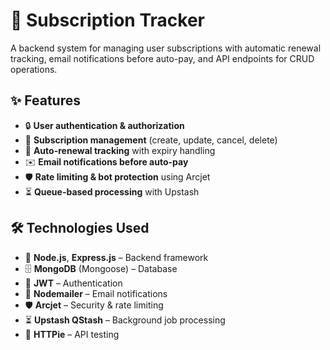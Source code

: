 # 🚀 Subscription Tracker

A backend system for managing user subscriptions with automatic renewal tracking, email notifications before auto-pay, and API endpoints for CRUD operations.

## ✨ Features
- 🔒 **User authentication & authorization**
- 📅 **Subscription management** (create, update, cancel, delete)
- 🔄 **Auto-renewal tracking** with expiry handling
- ✉️ **Email notifications before auto-pay**
- 🛡️ **Rate limiting & bot protection** using Arcjet
- ⏳ **Queue-based processing** with Upstash

## 🛠 Technologies Used
- 🚀 **Node.js**, **Express.js** – Backend framework
- 🗄 **MongoDB** (Mongoose) – Database
- 🔑 **JWT** – Authentication
- 📩 **Nodemailer** – Email notifications
- 🛡 **Arcjet** – Security & rate limiting
- ⏳ **Upstash QStash** – Background job processing
- 🧪 **HTTPie** – API testing

